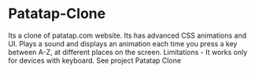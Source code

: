 # Patatap-Clone

Its a clone of patatap.com website. Its has advanced CSS animations and UI. Plays a sound and displays an animation each time you press a key between A-Z, at different places on the screen.
Limitations - It works only for devices with keyboard.
See project Patatap Clone
